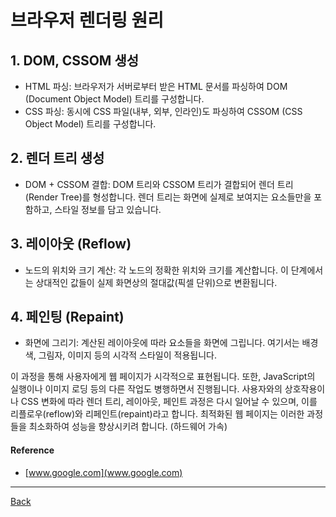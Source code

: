 # 브라우저 렌더링 원리

## 1. DOM, CSSOM 생성

- HTML 파싱: 브라우저가 서버로부터 받은 HTML 문서를 파싱하여 DOM (Document Object Model) 트리를 구성합니다.
- CSS 파싱: 동시에 CSS 파일(내부, 외부, 인라인)도 파싱하여 CSSOM (CSS Object Model) 트리를 구성합니다.

## 2. 렌더 트리 생성

- DOM + CSSOM 결합: DOM 트리와 CSSOM 트리가 결합되어 렌더 트리(Render Tree)를 형성합니다. 렌더 트리는 화면에 실제로 보여지는 요소들만을 포함하고, 스타일 정보를 담고 있습니다.

## 3. 레이아웃 (Reflow)

- 노드의 위치와 크기 계산: 각 노드의 정확한 위치와 크기를 계산합니다. 이 단계에서는 상대적인 값들이 실제 화면상의 절대값(픽셀 단위)으로 변환됩니다.

## 4. 페인팅 (Repaint)

- 화면에 그리기: 계산된 레이아웃에 따라 요소들을 화면에 그립니다. 여기서는 배경색, 그림자, 이미지 등의 시각적 스타일이 적용됩니다.

이 과정을 통해 사용자에게 웹 페이지가 시각적으로 표현됩니다. 또한, JavaScript의 실행이나 이미지 로딩 등의 다른 작업도 병행하면서 진행됩니다. 사용자와의 상호작용이나 CSS 변화에 따라 렌더 트리, 레이아웃, 페인트 과정은 다시 일어날 수 있으며, 이를 리플로우(reflow)와 리페인트(repaint)라고 합니다. 최적화된 웹 페이지는 이러한 과정들을 최소화하여 성능을 향상시키려 합니다. (하드웨어 가속)

#### Reference

- [www.google.com](www.google.com)

---

[Back](../README.md)
